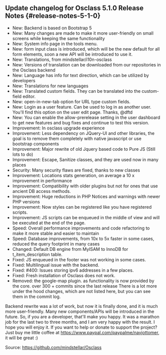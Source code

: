 ## Update changelog for Osclass 5.1.0 Release Notes {#release-notes-5-1-0}
* New: Backend is based on Bootstrap 5
* New: Many changes are made to make it more user-friendly on small screens while keeping the same functionality
* New: System info page in the tools menu.
* New: form input class is introduced, which will be the new default for all form elements, soon a new API will be introduced to use it.
* New: Translations, from mindstellar/i10n-osclass
* New: Versions of translation can be downloaded from our repositories in the Osclass backend
* New: Language has info for text direction, which can be utilized by developers
* New: Translations for new languages
* New: Translated custom fields. They can be translated into the custom-field editor.
* New: open-in-new-tab option for URL type custom fields.
* New: Login as a user feature. Can be used to log in as another user. You'll find this option on the user edit page. Thanks, @dftd
* New: You can enable the allow-prerelease setting in the user dashboard to get new features and bug fixes and continue to test this version.
* Improvement: In osclass upgrade experience
* Improvement: Less dependency on JQuery-UI and other libraries, the goal is to remove them completely with native javascript or use bootstrap components
* Improvement: Major rewrite of old Jquery based code to Pure JS (Still lots to do)
* Improvement: Escape, Sanitize classes, and they are used now in many places
* Security: Many security flaws are fixed, thanks to new classes
* Improvement: Locations stats generation, on average a 10 x improvement in performance
* Improvement: Compatibility with older plugins but not for ones that use ancient DB access methods.
* Improvement: Huge reductions in PHP Notices and warnings with newer PHP versions
* Improvement: Now styles can be registered like you have registered scripts.
* Improvement: JS scripts can be enqueued in the middle of view and will be executed at the end of the page.
* Speed: Overall performance improvements and code refactoring to make it more stable and easier to maintain
* Speed: Database improvements, from 10x to 5x faster in some cases, reduced the query footprint in many cases
* Changed: Default DB engine from MyISAM to InnoDB for t_item_description table.
* Fixed: JS enqueued in the footer was not working in some cases.
* Fixed: Multilingual issue with the backend.
* Fixed: #400: Issues storing ipv6 addresses in a few places.
* Fixed: Fresh installation of Osclass does not work.
* Removed: the google-map plugin. as functionality is now provided by the core.
over 300 + commits since the last release
There is a lot more under the hood changes, which are not listed here, but you can see them in the commit log.

Backend rewrite was a lot of work, but now it is finally done, and it is much more user-friendly. Many new components/APIs will be introduced in the future. So, if you are a developer, that'll make you happy. It was a marathon job for the last two to three months, and I am very happy with the result. I hope you will enjoy it. If you want to help or donate to support the project? Just buy me little coffee at https://www.paypal.com/paypalme/navjottomer, it will be great :)

Source: https://github.com/mindstellar/Osclass